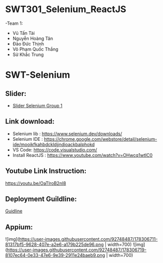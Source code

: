 # SWT301_Selenium_ReactJS
 -Team 1:
   - Vũ Tấn Tài
   - Nguyễn Hoàng Tân
   - Đào Đức Thịnh
   - Võ Phạm Quốc Thắng
   - Sử Khắc Trung
# SWT-Selenium
 ## Slider:
 * [Slider Selenium Group 1](https://docs.google.com/presentation/d/1t03Fdauw1MdOrBzEOjhZJ4mSAaJDDr1M/edit?usp=sharing&ouid=110713793306141362965&rtpof=true&sd=true)
 ## Link download:
   - Selenium lib : https://www.selenium.dev/downloads/
   - Selenium IDE : https://chrome.google.com/webstore/detail/selenium-ide/mooikfkahbdckldjjndioackbalphokd
   - VS Code: https://code.visualstudio.com/
   - Install ReactJS : https://www.youtube.com/watch?v=OHwcq1wtIC0
   
 ## Youtube Link Instruction:
 https://youtu.be/OaTlroB2nI8
 ## Deployment Guildline:
 [Guidline](https://docs.google.com/document/d/1LHZndzK2ZC1wJNcmKcnHZuuSiB-YHIMGS55eDljX3nI/edit?fbclid=IwAR3w4DctK2twquyidAXloVv_J8ZQxTmmcmgWgDR5UUpX9TIuWv-xXvJf3P8)
 ## Appium: 
 
![img](https://user-images.githubusercontent.com/92748487/178306711-81317bf5-9628-407e-a2e6-a179b225de96.png | width=700)
![img](https://user-images.githubusercontent.com/92748487/178306719-8107ec64-0e33-47e6-9e39-2911e24baeb9.png | width=700)
